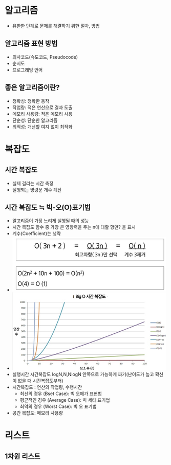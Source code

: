 # 알고리즘
- 유한한 단계로 문제를 해결하기 위한 절차, 방법
## 알고리즘 표현 방법
- 의사코드(슈도코드, Pseudocode)
- 순서도
- 프로그래밍 언어
## 좋은 알고리즘이란?
- 정확성: 정확한 동작
- 작업량: 적은 연산으로 결과 도출
- 메모리 사용량: 적은 메모리 사용
- 단순성: 단순한 알고리즘
- 최적성: 개선할 여지 없이 최적화
# 복잡도
## 시간 복잡도
- 실제 걸리는 시간 측정
- 실행되는 명령문 개수 계산
## 시간 복잡도 ≒ 빅-오(O)표기법
- 알고리즘이 가장 느리게 실행될 때의 성능
- 시간 복잡도 함수 중 가장 큰 영향력을 주는 n에 대할 항만? 을 표시
- 계수(Coefficient)는 생략
- ![](image/시간복잡도1.jpg)
- ![](image/시간복잡도2.jpg)
- 실행시간 시간복잡도 logN,N,NlogN 안쪽으로 가능하게 짜기(난이도가 높고 확신이 없을 때 시간복잡도부터)
- 시간복잡도 : 연산의 작업량, 수행시간
    - 최선의 경우 (Bset Case): 빅 오메가 표현법
    - 평균적인 경우 (Average Case): 빅 세타 표기법
    - 최악의 경우 (Worst Case): 빅 오 표기법
- 공간 복잡도: 메모리 사용량
# 리스트
## 1차원 리스트